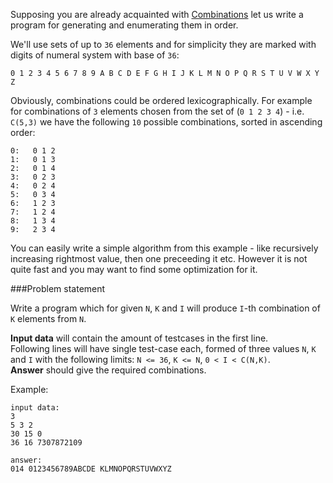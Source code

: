 Supposing you are already acquainted with [Combinations](./combinations-counting) let us write a program for generating
and enumerating them in order.

We'll use sets of up to `36` elements and for simplicity they are marked with digits of numeral system with base of `36`:

    0 1 2 3 4 5 6 7 8 9 A B C D E F G H I J K L M N O P Q R S T U V W X Y Z

Obviously, combinations could be ordered lexicographically. For example for combinations of `3` elements chosen from
the set of (`0 1 2 3 4`) - i.e. `C(5,3)` we have the following `10` possible combinations, sorted in ascending order:

    0:   0 1 2
	1:   0 1 3
	2:   0 1 4
	3:   0 2 3
	4:   0 2 4
	5:   0 3 4
	6:   1 2 3
	7:   1 2 4
	8:   1 3 4
	9:   2 3 4

You can easily write a simple algorithm from this example - like recursively increasing rightmost value, then
one preceeding it etc. However it is not quite fast and you may want to find some optimization for it.

###Problem statement

Write a program which for given `N`, `K` and `I` will produce `I`-th combination of `K` elements from `N`.

**Input data** will contain the amount of testcases in the first line.  
Following lines will have single test-case each, formed of three values `N`, `K` and `I` with the following
limits:  `N <= 36`, `K <= N`, `0 < I < C(N,K)`.  
**Answer** should give the required combinations.

Example:

    input data:
	3
	5 3 2
	30 15 0
	36 16 7307872109
	
	answer:
	014 0123456789ABCDE KLMNOPQRSTUVWXYZ
